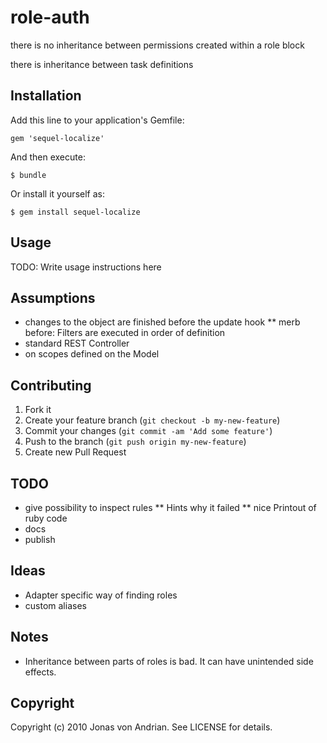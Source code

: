 # role-auth

there is no inheritance between permissions created within a role block

there is inheritance between task definitions

## Installation

Add this line to your application's Gemfile:

    gem 'sequel-localize'

And then execute:

    $ bundle

Or install it yourself as:

    $ gem install sequel-localize

## Usage

TODO: Write usage instructions here

## Assumptions

* changes to the object are finished before the update hook
** merb before: Filters are executed in order of definition
* standard REST Controller
* on scopes defined on the Model

## Contributing

1. Fork it
2. Create your feature branch (`git checkout -b my-new-feature`)
3. Commit your changes (`git commit -am 'Add some feature'`)
4. Push to the branch (`git push origin my-new-feature`)
5. Create new Pull Request


## TODO
* give possibility to inspect rules
** Hints why it failed
** nice Printout of ruby code
* docs
* publish

## Ideas

* Adapter specific way of finding roles
* custom aliases

## Notes
* Inheritance between parts of roles is bad. It can have unintended side effects.

## Copyright

Copyright (c) 2010 Jonas von Andrian. See LICENSE for details.
